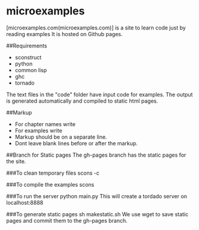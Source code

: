 microexamples
=============

[microexamples.com(microexamples.com)] is a site to learn code just by reading examples
It is hosted on Github pages.

##Requirements
* sconstruct
* python
* common lisp
* ghc
* tornado

The text files in the "code" folder have input code for examples. The output is generated automatically and compiled to static html pages.

##Markup
* For chapter names write <!--Chapter=Your Chapter Name-->
* For examples write <!--Exercise-->
* Markup should be on a separate line.
* Dont leave blank lines before or after the markup.

##Branch for Static pages
The gh-pages branch has the static pages for the site.

###To clean temporary files
scons -c

###To compile the examples
scons

###To run the server
python main.py
This will create a tordado server on localhost:8888

###To generate static pages
sh makestatic.sh
We use wget to save static pages and commit them to the gh-pages branch.



